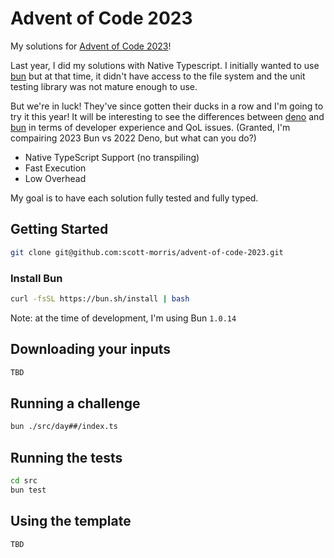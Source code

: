 # Advent of Code 2023

My solutions for [Advent of Code 2023](https://adventofcode.com/2023)!

Last year, I did my solutions with Native Typescript. I initially wanted to use [bun](https://bun.sh) but at that time, it didn't have access to the file system and the unit testing library was not mature enough to use.

But we're in luck! They've since gotten their ducks in a row and I'm going to try it this year! It will be interesting to see the differences between [deno](https://deno.land/) and [bun](https://bun.sh) in terms of developer experience and QoL issues. (Granted, I'm compairing 2023 Bun vs 2022 Deno, but what can you do?)

- Native TypeScript Support (no transpiling)
- Fast Execution
- Low Overhead

My goal is to have each solution fully tested and fully typed.

## Getting Started

```sh
git clone git@github.com:scott-morris/advent-of-code-2023.git
```

### Install Bun

```sh
curl -fsSL https://bun.sh/install | bash
```
Note: at the time of development, I'm using Bun `1.0.14`

## Downloading your inputs

```sh
TBD
```

## Running a challenge

```sh
bun ./src/day##/index.ts
```

## Running the tests

```sh
cd src
bun test
```

## Using the template

```sh
TBD
```
